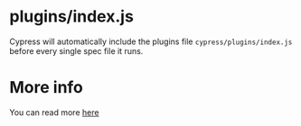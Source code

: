 # plugins/index.js
Cypress will automatically include the plugins file `cypress/plugins/index.js` before every single spec file it runs.

# More info
You can read more [here](https://on.cypress.io/plugins-guide)

